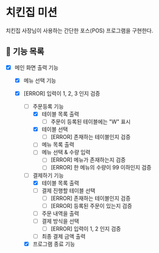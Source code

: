 # 치킨집 미션

치킨집 사장님이 사용하는 간단한 포스(POS) 프로그램을 구현한다.

## 🚀 기능 목록

- [x] 메인 화면 출력 기능
    - [x] 메뉴 선택 기능
    - [x] [ERROR] 입력이 1, 2, 3 인지 검증

        - [ ] 주문등록 기능
            - [x] 테이블 목록 출력
                - [ ] 주문이 등록된 테이블에는 "W" 표시
            - [x] 테이블 선택
                - [ ] [ERROR] 존재하는 테이블인지 검증
            - [ ] 메뉴 목록 출력
            - [ ] 메뉴 선택 & 수량 입력
                - [ ] [ERROR] 메뉴가 존재하는지 검증
                - [ ] [ERROR] 한 메뉴의 수량이 99 이하인지 검증

        - [ ] 결제하기 기능
            - [x] 테이블 목록 출력
            - [ ] 결제 진행할 테이블 선택
                - [ ] [ERROR] 존재하는 테이블인지 검증
                - [ ] [ERROR] 등록된 주문이 있는지 검증
            - [ ] 주문 내역을 출력
            - [ ] 결제 방식을 선택
                - [ ] [ERROR] 입력이 1, 2 인지 검증
            - [ ] 최종 결제 금액 출력

        - [x] 프로그램 종료 기능
